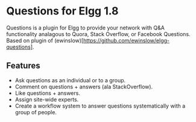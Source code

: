 # Questions for Elgg 1.8 #

Questions is a plugin for Elgg to provide your network with
Q&A functionality analagous to Quora, Stack Overflow, or Facebook Questions. Based on plugin of (ewinslow)[https://github.com/ewinslow/elgg-questions]. 

## Features ##

* Ask questions as an individual or to a group.
* Comment on questions + answers (ala StackOverflow).
* Like questions + answers.
* Assign site-wide experts.
* Create a workflow system to answer questions systematically with a group of people.